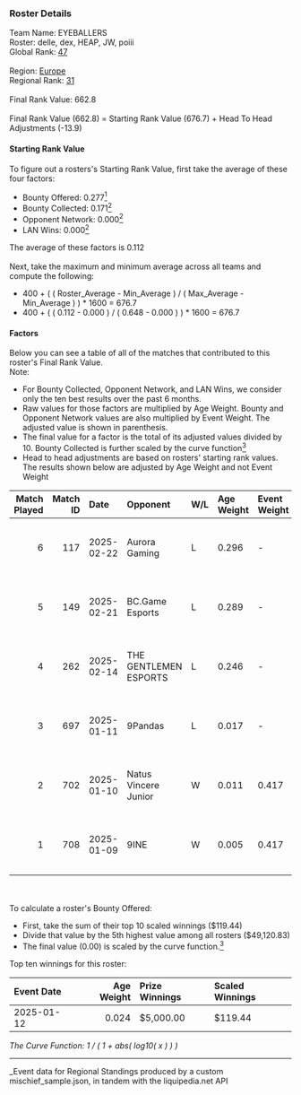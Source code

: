 ### Roster Details<br />
Team Name: EYEBALLERS<br />
Roster: delle, dex, HEAP, JW, poiii<br />
Global Rank: [47](../../standings_global_2025_07_07.md)<br />
<br />
Region: [Europe]( ../../standings_europe_2025_07_07.md)<br />
Regional Rank: [31]( ../../standings_europe_2025_07_07.md)<br />
<br />
Final Rank Value:  662.8<br />
<br />
Final Rank Value (662.8) = Starting Rank Value (676.7) + Head To Head Adjustments (-13.9)<br />

#### Starting Rank Value<br />
To figure out a rosters's Starting Rank Value, first take the average of these four factors:<br />
- Bounty Offered: 0.277[<sup>1</sup>](#table2)
- Bounty Collected: 0.171[<sup>2</sup>](#table1)
- Opponent Network: 0.000[<sup>2</sup>](#table1)
- LAN Wins: 0.000[<sup>2</sup>](#table1)

The average of these factors is 0.112<br />
<br />
Next, take the maximum and minimum average across all teams and compute the following:<br />
- 400 + ( ( Roster_Average - Min_Average ) / ( Max_Average - Min_Average ) ) * 1600 = 676.7
- 400 + ( ( 0.112 - 0.000 ) / ( 0.648 - 0.000 ) ) * 1600 = 676.7


#### Factors<br />
Below you can see a table of all of the matches that contributed to this roster's Final Rank Value.<br />
Note:<br />

- For Bounty Collected, Opponent Network, and LAN Wins, we consider only the ten best results over the past 6 months.
- Raw values for those factors are multiplied by Age Weight. Bounty and Opponent Network values are also multiplied by Event Weight. The adjusted value is shown in parenthesis.
- The final value for a factor is the total of its adjusted values divided by 10. Bounty Collected is further scaled by the curve function[<sup>3</sup>](#curveFunction)
- Head to head adjustments are based on rosters' starting rank values. The results shown below are adjusted by Age Weight and not Event Weight
<span id="table1"></span><br />


| Match Played | Match ID | Date       | Opponent              | W/L | Age Weight | Event Weight | Bounty Collected | Opponent Network | LAN Wins  | H2H Adj. | Roster                      |
| -: | -: | :- | :- | :- | :- | :- | :- | :- | :- | -: | :- |
|            6 |      117 | 2025-02-22 | Aurora Gaming         | L   | 0.296      | -            | -                | -                | -         |    -6.67 | delle, dex, HEAP, JW, poiii |
|            5 |      149 | 2025-02-21 | BC.Game Esports       | L   | 0.289      | -            | -                | -                | -         |    -1.69 | delle, dex, HEAP, JW, poiii |
|            4 |      262 | 2025-02-14 | THE GENTLEMEN ESPORTS | L   | 0.246      | -            | -                | -                | -         |    -5.62 | delle, dex, HEAP, JW, poiii |
|            3 |      697 | 2025-01-11 | 9Pandas               | L   | 0.017      | -            | -                | -                | -         |    -0.18 | delle, dex, HEAP, JW, poiii |
|            2 |      702 | 2025-01-10 | Natus Vincere Junior  | W   | 0.011      | 0.417        | 0.031 (0.000)    | 0.525 (0.002)    | 0 (0.000) |     0.24 | delle, dex, HEAP, JW, poiii |
|            1 |      708 | 2025-01-09 | 9INE                  | W   | 0.005      | 0.417        | 0.000 (0.000)    | 0.627 (0.001)    | 0 (0.000) |     0.05 | delle, dex, HEAP, JW, poiii |

<br />
<span id="table2"></span><br />
To calculate a roster's Bounty Offered:<br />

- First, take the sum of their top 10 scaled winnings ($119.44)
- Divide that value by the 5th highest value among all rosters ($49,120.83)
- The final value (0.00) is scaled by the curve function.[<sup>3</sup>](#curveFunction)

Top ten winnings for this roster:<br />

| Event Date | Age Weight | Prize Winnings | Scaled Winnings |
| :- | -: | :- | :- |
| 2025-01-12 |      0.024 | $5,000.00      | $119.44         |


<span id="curveFunction"></span>_The Curve Function: 1 / ( 1 + abs( log10( x ) ) )_<br />

---
_Event data for Regional Standings produced by a custom mischief_sample.json, in tandem with the liquipedia.net API<br />
